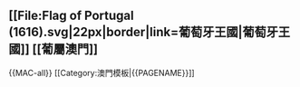 [[File:Flag of Portugal (1616).svg|22px|border|link=葡萄牙王國|葡萄牙王國]] [[葡屬澳門]]<noinclude>
----
{{MAC-all}}
[[Category:澳門模板|{{PAGENAME}}]]</noinclude>